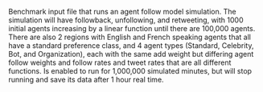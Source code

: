 Benchmark input file that runs an agent follow model simulation. The simulation will have followback, unfollowing, and retweeting, with 1000 initial agents increasing by a linear function until there are 100,000 agents. There are also 2 regions with English and French speaking agents that all have a standard preference class, and 4 agent types (Standard, Celebrity, Bot, and Organization), each with the same add weight but differing agent follow weights and follow rates and tweet rates that are all different functions. Is enabled to run for 1,000,000 simulated minutes, but will stop running and save its data after 1 hour real time.
